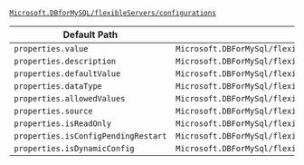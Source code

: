 [`Microsoft.DBforMySQL/flexibleServers/configurations`](https://docs.microsoft.com/en-us/azure/templates/microsoft.dbformysql/flexibleservers/configurations)

| Default Path | Alias |
|---|---|
| `properties.value` | `Microsoft.DBForMySql/flexibleServers/configurations/value` |
| `properties.description` | `Microsoft.DBForMySql/flexibleServers/configurations/description` |
| `properties.defaultValue` | `Microsoft.DBForMySql/flexibleServers/configurations/defaultValue` |
| `properties.dataType` | `Microsoft.DBForMySql/flexibleServers/configurations/dataType` |
| `properties.allowedValues` | `Microsoft.DBForMySql/flexibleServers/configurations/allowedValues` |
| `properties.source` | `Microsoft.DBForMySql/flexibleServers/configurations/source` |
| `properties.isReadOnly` | `Microsoft.DBForMySql/flexibleServers/configurations/isReadOnly` |
| `properties.isConfigPendingRestart` | `Microsoft.DBForMySql/flexibleServers/configurations/isConfigPendingRestart` |
| `properties.isDynamicConfig` | `Microsoft.DBForMySql/flexibleServers/configurations/isDynamicConfig` |

